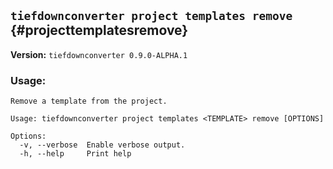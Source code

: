 ## `tiefdownconverter project templates remove` {#projecttemplatesremove}

**Version:** `tiefdownconverter 0.9.0-ALPHA.1`

### Usage:
```
Remove a template from the project.

Usage: tiefdownconverter project templates <TEMPLATE> remove [OPTIONS]

Options:
  -v, --verbose  Enable verbose output.
  -h, --help     Print help
```


